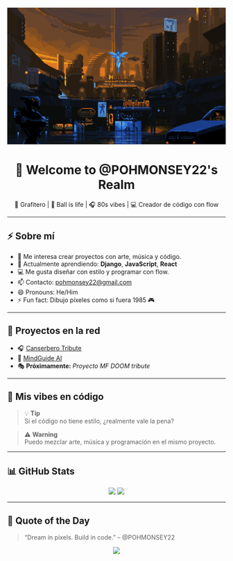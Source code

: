 <p align="center">
  <img src="https://github.com/POHMONSEY22/POHMONSEY22/blob/main/cyberpunk-banner.gif?raw=true" alt="Cyberpunk Banner" />
</p>

<h1 align="center">👋 Welcome to @POHMONSEY22's Realm</h1>

<p align="center">
  🎨 Grafitero | 🏀 Ball is life | 🎧 80s vibes | 💻 Creador de código con flow
</p>

---

## ⚡ Sobre mí

- 👀 Me interesa crear proyectos con arte, música y código.
- 🌱 Actualmente aprendiendo: **Django**, **JavaScript**, **React**
- 💻 Me gusta diseñar con estilo y programar con flow.
- 📫 Contacto: pohmonsey22@gmail.com
- 😄 Pronouns: He/Him
- ⚡ Fun fact: Dibujo píxeles como si fuera 1985 🎮

---

## 🚀 Proyectos en la red

- 🎧 [Canserbero Tribute](https://canserbero-tyron.netlify.app/)
- 🧠 [MindGuide AI](https://mindguideia.netlify.app/)
- 🎭 **Próximamente:** *Proyecto MF DOOM tribute*

---

## 🎨 Mis vibes en código

> 💡 **Tip**  
> Si el código no tiene estilo, ¿realmente vale la pena?

> ⚠️ **Warning**  
> Puedo mezclar arte, música y programación en el mismo proyecto.

---

## 📊 GitHub Stats

<p align="center">
  <img src="https://github-readme-stats.vercel.app/api?username=POHMONSEY22&show_icons=true&theme=radical&hide_border=true&bg_color=00000000" />
  <img src="https://github-readme-streak-stats.herokuapp.com/?user=POHMONSEY22&theme=radical&hide_border=true&background=FFFFFF00" />
</p>

---

## 🧠 Quote of the Day

> “Dream in pixels. Build in code.” – @POHMONSEY22

<p align="center">
  <img src="https://readme-typing-svg.demolab.com?font=Fira+Code&size=22&pause=1000&center=true&vCenter=true&width=435&lines=Follow+the+Flow+;+Code+like+a+Beast+;Stay+Retro+💾" />
</p>
